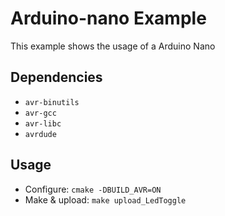 # Arduino-nano Example
This example shows the usage of a Arduino Nano

## Dependencies
* `avr-binutils`
* `avr-gcc`
* `avr-libc`
* `avrdude`

## Usage
* Configure: `cmake -DBUILD_AVR=ON`
* Make & upload: `make upload_LedToggle`